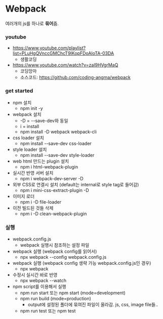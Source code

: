 # Webpack
여러개의 js를 하나로 **묶어**줌. 

### youtube
- https://www.youtube.com/playlist?list=PLuHgQVnccGMChcT9IKopFDoAIoTA-03DA
    - 생활코딩
- https://www.youtube.com/watch?v=zal9HVgrMaQ
    - 코딩앙마
    - 소스코드: https://github.com/coding-angma/webpack

### get started
- npm 설치
    - npm init -y
- webpack 설치
    - -D = --save-dev와 동일
    - i = install
    - npm install -D webpack webpack-cli
- css loader 설치
    - npm install --save-dev css-loader
- style loader 설치
    - npm install --save-dev style-loader
- web html 만드는 plugin 설치
    - npm i html-webpack-plugin
- 실시간 반영 서버 설치 
    - npm i webpack-dev-server -D
- 외부 CSS로 연결시 설치 (default는 internal로 style tag로 들어감)
    - npm i mini-css-extract-plugin -D 
- 이미지 로더
    - npm i -D file-loader
- 이전 빌드된 것들 삭제
    - npm i -D clean-webpack-plugin 
### 실행
- webpack.config.js
    - webpack 실행시 참조하는 설정 파일 
- webpack 실행 (webpack config를 읽어서)
    - npx webpack --config webpack.config.js
- webpack 실행 (webpack config 생략 가능 webpack.config.js인 경우)
    - npx webpack 
- 수정시 실시간 바로 반영
    - npx webpack --watch 
- npm script를 이용해서 실행
    - npm run start 또는 npm start (mode=development)
    - npm run build (mode=production)
        - output에 설정된 폴더에 묶여진 파일이 올라감. js, css, image file들.. 
    - npm run test 또는 npm test     
